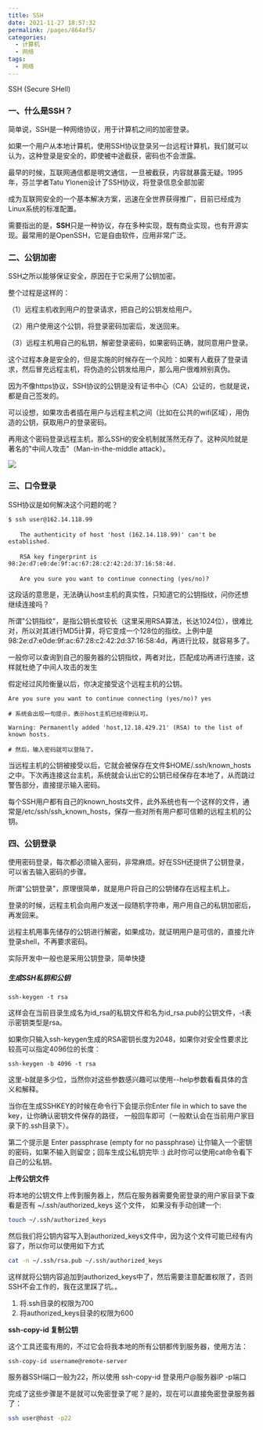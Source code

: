```yaml
---
title: SSH
date: 2021-11-27 18:57:32
permalink: /pages/864af5/
categories:
  - 计算机
  - 网络
tags:
  - 网络
---
```


SSH (Secure SHell)



### 一、什么是SSH？

简单说，SSH是一种网络协议，用于计算机之间的加密登录。

如果一个用户从本地计算机，使用SSH协议登录另一台远程计算机，我们就可以认为，这种登录是安全的，即使被中途截获，密码也不会泄露。

最早的时候，互联网通信都是明文通信，一旦被截获，内容就暴露无疑。1995年，芬兰学者Tatu Ylonen设计了SSH协议，将登录信息全部加密

成为互联网安全的一个基本解决方案，迅速在全世界获得推广，目前已经成为Linux系统的标准配置。

需要指出的是，**SSH**只是一种协议，存在多种实现，既有商业实现，也有开源实现。最常用的是OpenSSH，它是自由软件，应用非常广泛。



### 二、公钥加密



SSH之所以能够保证安全，原因在于它采用了公钥加密。



整个过程是这样的：

（1）远程主机收到用户的登录请求，把自己的公钥发给用户。

（2）用户使用这个公钥，将登录密码加密后，发送回来。

（3）远程主机用自己的私钥，解密登录密码，如果密码正确，就同意用户登录。



这个过程本身是安全的，但是实施的时候存在一个风险：如果有人截获了登录请求，然后冒充远程主机，将伪造的公钥发给用户，那么用户很难辨别真伪。

因为不像https协议，SSH协议的公钥是没有证书中心（CA）公证的，也就是说，都是自己签发的。

可以设想，如果攻击者插在用户与远程主机之间（比如在公共的wifi区域），用伪造的公钥，获取用户的登录密码。

再用这个密码登录远程主机，那么SSH的安全机制就荡然无存了。这种风险就是著名的"中间人攻击"（Man-in-the-middle attack）。

![](https://qiniu.espe.work/blog/20211127183741.png)





### 三、口令登录

SSH协议是如何解决这个问题的呢？

```she
$ ssh user@162.14.118.99

　　The authenticity of host 'host (162.14.118.99)' can't be established.

　　RSA key fingerprint is 98:2e:d7:e0:de:9f:ac:67:28:c2:42:2d:37:16:58:4d.

　　Are you sure you want to continue connecting (yes/no)?
```



这段话的意思是，无法确认host主机的真实性，只知道它的公钥指纹，问你还想继续连接吗？

所谓"公钥指纹"，是指公钥长度较长（这里采用RSA算法，长达1024位），很难比对，所以对其进行MD5计算，将它变成一个128位的指纹。上例中是98:2e:d7:e0de:9f:ac:67:28:c2:42:2d:37:16:58:4d，再进行比较，就容易多了。

一般你可以查询到自己的服务器的公钥指纹，两者对比，匹配成功再进行连接，这样就杜绝了中间人攻击的发生

假定经过风险衡量以后，你决定接受这个远程主机的公钥。



```she
Are you sure you want to continue connecting (yes/no)? yes

# 系统会出现一句提示，表示host主机已经得到认可。

Warning: Permanently added 'host,12.18.429.21' (RSA) to the list of known hosts.

# 然后，输入密码就可以登陆了。
```



当远程主机的公钥被接受以后，它就会被保存在文件$HOME/.ssh/known_hosts之中。下次再连接这台主机，系统就会认出它的公钥已经保存在本地了，从而跳过警告部分，直接提示输入密码。



每个SSH用户都有自己的known_hosts文件，此外系统也有一个这样的文件，通常是/etc/ssh/ssh_known_hosts，保存一些对所有用户都可信赖的远程主机的公钥。



### 四、公钥登录



使用密码登录，每次都必须输入密码，非常麻烦。好在SSH还提供了公钥登录，可以省去输入密码的步骤。

所谓"公钥登录"，原理很简单，就是用户将自己的公钥储存在远程主机上。

登录的时候，远程主机会向用户发送一段随机字符串，用户用自己的私钥加密后，再发回来。

远程主机用事先储存的公钥进行解密，如果成功，就证明用户是可信的，直接允许登录shell，不再要求密码。

实际开发中一般也是采用公钥登录，简单快捷



##### 生成SSH私钥和公钥

```text
ssh-keygen -t rsa
```

这样会在当前目录生成名为id_rsa的私钥文件和名为id_rsa.pub的公钥文件，-t表示密钥类型是rsa。

如果你只输入ssh-keygen生成的RSA密钥长度为2048，如果你对安全性要求比较高可以指定4096位的长度：

```text
ssh-keygen -b 4096 -t rsa
```

这里-b就是多少位，当然你对这些参数感兴趣可以使用--help参数看看具体的含义和解释。

当你在生成SSHKEY的时候在命令行下会提示你Enter file in which to save the key，让你确认密钥文件保存的路径，
一般回车即可（一般默认会在当前用户家目录下的.ssh目录下）。

第二个提示是 Enter passphrase (empty for no passphrase) 让你输入一个密钥的密码，如果不输入则留空；回车生成公私钥完毕 :)
此时你可以使用cat命令看下自己的公私钥。



**上传公钥文件**

将本地的公钥文件上传到服务器上，然后在服务器需要免密登录的用户家目录下查看是否有 ~/.ssh/authorized_keys 这个文件，
如果没有手动创建一个:

```bash
touch ~/.ssh/authorized_keys
```

然后我们将公钥内容写入到authorized_keys文件中，因为这个文件可能已经有内容了，所以你可以使用如下方式

```bash
cat -n ~/.ssh/rsa.pub ~/.ssh/authorized_keys
```

这样就将公钥内容追加到authorized_keys中了，然后需要注意配置权限了，否则SSH不会工作的，我在这里踩了坑。。

1. 将.ssh目录的权限为700
2. 将authorized_keys目录的权限为600



**ssh-copy-id 复制公钥**

这个工具还蛮有用的，不过它会将我本地的所有公钥都传到服务器，使用方法：

```text
ssh-copy-id username@remote-server
```

服务器SSH端口一般为22，所以使用 ssh-copy-id 登录用户@服务器IP -p端口



完成了这些步骤是不是就可以免密登录了呢？是的，现在可以直接免密登录服务器了：

```bash
ssh user@host -p22
```